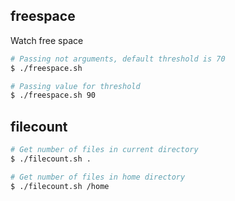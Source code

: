 ## freespace

Watch free space

```bash
# Passing not arguments, default threshold is 70
$ ./freespace.sh

# Passing value for threshold
$ ./freespace.sh 90

```

## filecount

```bash
# Get number of files in current directory
$ ./filecount.sh .

# Get number of files in home directory
$ ./filecount.sh /home
```

